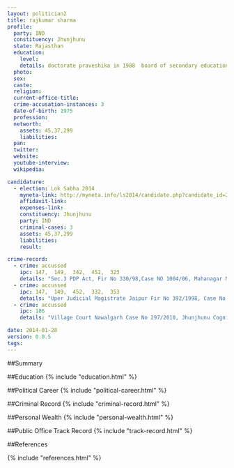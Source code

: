 ```yaml
---
layout: politician2
title: rajkumar sharma
profile: 
  party: IND
  constituency: Jhunjhunu
  state: Rajasthan
  education: 
    level: 
    details: doctorate praveshika in 1988  board of secondary education rajasthan ajmer   updhyay in 1989 pass from board of secondary education rajasthan ajmer   varishasth in  1992   board of secondary education rajasthan ajmer   shastri  in 1995 from rajasthan university jai
  photo: 
  sex: 
  caste: 
  religion: 
  current-office-title: 
  crime-accusation-instances: 3
  date-of-birth: 1975
  profession: 
  networth: 
    assets: 45,37,299
    liabilities: 
  pan: 
  twitter: 
  website: 
  youtube-interview: 
  wikipedia: 

candidature: 
  - election: Lok Sabha 2014
    myneta-link: http://myneta.info/ls2014/candidate.php?candidate_id=2329
    affidavit-link: 
    expenses-link: 
    constituency: Jhunjhunu 
    party: IND
    criminal-cases: 3
    assets: 45,37,299
    liabilities: 
    result:  

crime-record: 
  - crime: accussed
    ipc: 147,  149,  342,  452,  323
    details: "Sec.3 PDP Act, Fir No 330/98,Case NO 1004/06, Mahanagar Magistrate Year 17 Jaipur Mahanagar Police Station Gandhinagar Jaipur Cognizance Date 4-10-1998" 
  - crime: accussed
    ipc: 147,  149,  452,  332,  353
    details: "Uper Judicial Magistrate Jaipur Fir No 392/1998, Case No 1829/2003, Police Station Gandhinagar Jaipur Cognizance Date 10.12.1998" 
  - crime: accussed
    ipc: 186
    details: "Village Court Nawalgarh Case No 297/2010, Jhunjhunu Cognizance Date 29.02.2008" 

date: 2014-01-28
version: 0.0.5
tags: 
---
```

##Summary


##Education
{% include "education.html" %}


##Political Career
{% include "political-career.html" %}


##Criminal Record
{% include "criminal-record.html" %}


##Personal Wealth
{% include "personal-wealth.html" %}


##Public Office Track Record
{% include "track-record.html" %}


##References


{% include "references.html" %}